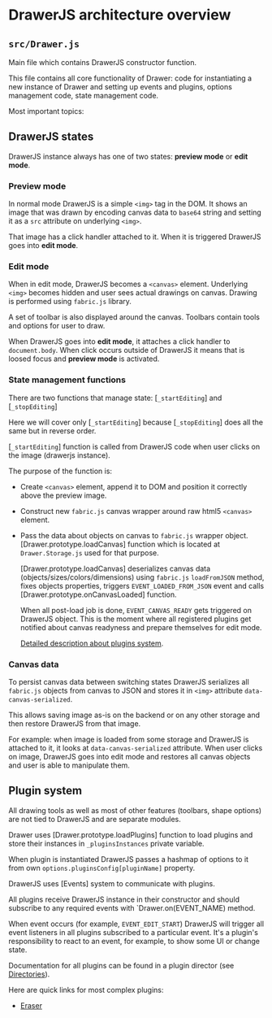 # DrawerJS architecture overview

## `src/Drawer.js`

Main file which contains DrawerJS constructor function. 

This file contains all core functionality of Drawer: 
code for instantiating a new instance of Drawer and setting up events and plugins, options management code, state management code.

Most important topics:

## DrawerJS states

DrawerJS instance always has one of two states: **preview mode** or **edit mode**.

### Preview mode

In normal mode DrawerJS is a simple `<img>` tag in the DOM. It shows an image that was drawn by encoding canvas data to `base64` string and setting it as a `src` attribute on underlying `<img>`.

That image has a click handler attached to it. When it is triggered DrawerJS goes into **edit mode**.

### Edit mode

When in edit mode, DrawerJS becomes a `<canvas>` element. Underlying `<img>` becomes hidden and user sees actual drawings on canvas. Drawing is performed using `fabric.js` library.

A set of toolbar is also displayed around the canvas. Toolbars contain tools and options for user to draw. 

When DrawerJS goes into **edit mode**, it attaches a click handler to `document.body`. When click occurs outside of DrawerJS it means that is loosed focus and **preview mode** is activated.

### State management functions

There are two functions that manage state: [`_startEditing`] and [`_stopEditing`]

Here we will cover only [`_startEditing`] because [`_stopEditing`] does all the same but in reverse order.

[`_startEditing`] function is called from DrawerJS code when user clicks on the image (drawerjs instance). 

The purpose of the function is:

- Create `<canvas>` element, append it to DOM and position it correctly above the preview image.
 
- Construct new `fabric.js` canvas wrapper around raw html5 `<canvas>` element.

- Pass the data about objects on canvas to `fabric.js` wrapper object. [Drawer.prototype.loadCanvas] function which is located at `Drawer.Storage.js` used for that purpose.
  
  [Drawer.prototype.loadCanvas] deserializes canvas data (objects/sizes/colors/dimensions) using `fabric.js` `loadFromJSON` method, fixes objects properties, triggers `EVENT_LOADED_FROM_JSON` event and calls [Drawer.prototype.onCanvasLoaded] function.
  
  When all post-load job is done, `EVENT_CANVAS_READY` gets triggered on DrawerJS object. This is the moment where all registered plugins get notified about canvas readyness and prepare themselves for edit mode.
  
  [Detailed description about plugins system](./ARCHITECTURE_PLUGINS.md).

### Canvas data

To persist canvas data between switching states DrawerJS serializes all `fabric.js` objects from canvas to JSON and stores it in `<img>` attribute `data-canvas-serialized`.

This allows saving image as-is on the backend or on any other storage and then restore DrawerJS from that image. 

For example: when image is loaded from some storage and DrawerJS is attached to it, it looks at `data-canvas-serialized` attribute. 
When user clicks on image, DrawerJS goes into edit mode and restores all canvas objects and user is able to manipulate them.

## Plugin system

All drawing tools as well as most of other features (toolbars, shape options) are not tied to DrawerJS and are separate modules.

Drawer uses [Drawer.prototype.loadPlugins] function to load plugins and store their instances in `_pluginsInstances` private variable.

When plugin is instantiated DrawerJS passes a hashmap of options to it from own `options.pluginsConfig[pluginName]` property.

DrawerJS uses [Events] system to communicate with plugins.

All plugins receive DrawerJS instance in their constructor and should subscribe to any required events with `Drawer.on(EVENT_NAME) method.

When event occurs (for example, `EVENT_EDIT_START`) DrawerJS will trigger all event listeners in all plugins subscribed to a particular event. It's a plugin's responsibility to react to an event, for example, to show some UI or change state.

Documentation for all plugins can be found in a plugin director (see [Directories](./ARCHITECTURE-DIRECTORIES.md)).

Here are quick links for most complex plugins:

- [Eraser](./src/plugins/brush-eraser/README.md) 